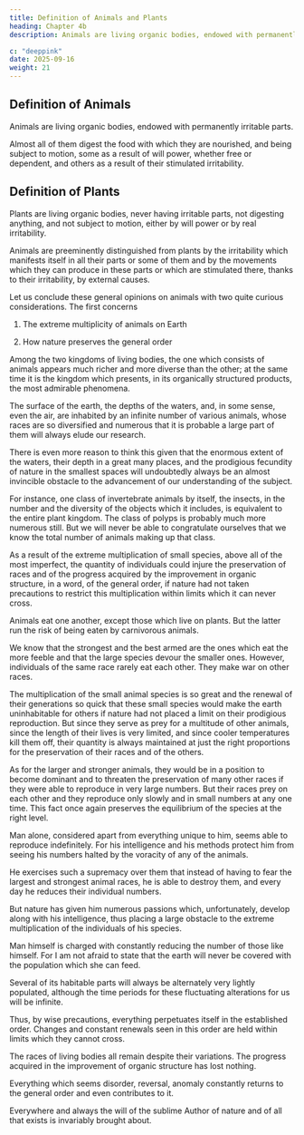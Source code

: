 ```yaml
---
title: Definition of Animals and Plants
heading: Chapter 4b
description: Animals are living organic bodies, endowed with permanently irritable parts.

c: "deeppink"
date: 2025-09-16
weight: 21
---
```



## Definition of Animals

Animals are living organic bodies, endowed with permanently irritable parts.

Almost all of them digest the food with which they are nourished, and being subject to motion, some as a result of will power, whether free or dependent, and others as a result of their stimulated irritability.


## Definition of Plants

Plants are living organic bodies, never having irritable parts, not digesting anything, and not subject to motion, either by will power or by real irritability.

Animals are preeminently distinguished from plants by the irritability which manifests itself in all their parts or some of them and by the movements which they can produce in these parts or which are stimulated there, thanks to their irritability, by external causes.

<!-- Undoubtedly it would be wrong to accept these new ideas on the basis of a simple introduction. But I think that all unprejudiced readers who take into consideration the facts which I will lay out in the course of this work and my observations concerning them will be unable to deny that they are better that the ancient views which I am replacing with them, because these ancient ideas are obviously contradicted by everything we observe. -->

Let us conclude these general opinions on animals with two quite curious considerations. The first concerns 

1. The extreme multiplicity of animals on Earth

2. How nature preserves the general order

 <!-- employs so that their number never harms the preservation of what she has produced or the  which must prevail. -->

Among the two kingdoms of living bodies, the one which consists of animals appears much richer and more diverse than the other; at the same time it is the kingdom which presents, in its organically structured products, the most admirable phenomena.

The surface of the earth, the depths of the waters, and, in some sense, even the air, are inhabited by an infinite number of various animals, whose races are so diversified and numerous that it is probable a large part of them will always elude our research. 

There is even more reason to think this given that the enormous extent of the waters, their depth in a great many places, and the prodigious fecundity of nature in the smallest spaces will undoubtedly always be an almost invincible obstacle to the advancement of our understanding of the subject.

For instance, one class of invertebrate animals by itself, the insects, in the number and the diversity of the objects which it includes, is equivalent to the entire plant kingdom. The class of polyps is probably much more numerous still. But we will never be able to congratulate ourselves that we know the total number of animals making up that class.

As a result of the extreme multiplication of small species, above all of the most imperfect, the quantity of individuals could injure the preservation of races and of the progress acquired by the improvement in organic structure, in a word, of the general order, if nature had not taken precautions to restrict this multiplication within limits which it can never cross.

Animals eat one another, except those which live on plants. But the latter run the risk of being eaten by carnivorous animals.

We know that the strongest and the best armed are the ones which eat the more feeble and that the large species devour the smaller ones. However, individuals of the same race rarely eat each other. They make war on other races.

The multiplication of the small animal species is so great and the renewal of their generations so quick that these small species would make the earth uninhabitable for others if nature had not placed a limit on their prodigious reproduction. But since they serve as prey for a multitude of other animals, since the length of their lives is very limited, and since cooler temperatures kill them off, their quantity is always maintained at just the right proportions for the preservation of their races and of the others.

As for the larger and stronger animals, they would be in a position to become dominant and to threaten the preservation of many other races if they were able to reproduce in very large numbers. But their races prey on each other and they reproduce only slowly and in small numbers at any one time. This fact once again preserves the equilibrium of the species at the right level.


Man alone, considered apart from everything unique to him, seems able to reproduce indefinitely. For his intelligence and his methods protect him from seeing his numbers halted by the voracity of any of the animals. 

He exercises such a supremacy over them that instead of having to fear the largest and strongest animal races, he is able to destroy them, and every day he reduces their individual numbers.

But nature has given him numerous passions which, unfortunately, develop along with his intelligence, thus placing a large obstacle to the extreme multiplication of the individuals of his species.

Man himself is charged with constantly reducing the number of those like himself. For I am not afraid to state that the earth will never be covered with the population which she can feed. 

Several of its habitable parts will always be alternately very lightly populated, although the time periods for these fluctuating alterations for us will be infinite.

Thus, by wise precautions, everything perpetuates itself in the established order. Changes and constant renewals seen in this order are held within limits which they cannot cross. 

The races of living bodies all remain despite their variations. The progress acquired in the improvement of organic structure has lost nothing. 

Everything which seems disorder, reversal, anomaly constantly returns to the general order and even contributes to it. 

Everywhere and always the will of the sublime Author of nature and of all that exists is invariably brought about.

<!-- Now, before busying ourselves with a demonstration of the degradation and the simplification which exist in the organic structures of animals, as we proceed from the most complex to the simplest, following common practice, let us examine the present state of their distribution and classification, as well as the principles which have been used to establish these. Then it will be easier to recognize the proofs for the degradation in question. -->

 
<!-- Notes to Chapter Four
(1) Hydrogéologie, p. 41 ff. [Back to Text]

(2) In another work (Hist. nat. Des Végétaux, éditon de Déterville, vol.I, p. 202) I have dealt with some other similar phenomena observed in plants, for example, in hedysarum girans, dionoea muscipula, the stamens of the flowers in berberis, and so on, and I have revealed that the odd movements which we see in the parts of certain plants, principally in hot weather, are never the result of real irritability, or really of any of their fibres; they are rather sometimes hygrometic or pyrometric effects, sometimes the results of elastic relaxation which takes place under certain circumstances, and sometimes caused by swelling and weakening of parts, by the more or less rapid local accumulation and dissipation of invisible elastic fluids which the plants must excrete. [Back to Text]
 -->
